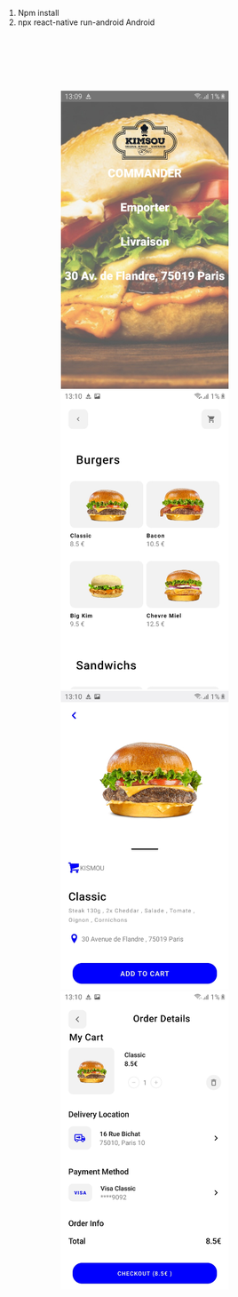 1) Npm install
2) npx react-native run-android
Android
<p style="margin:20%;display:inline-block;">

  <img src="Images/Home.jpg" padding="10" width="350" title="hover text">
  <img src="Images/Produits.jpg" width="350" title="hover text">
  <img src="Images/Produit.id.jpg" width="350" title="hover text">
  <img src="Images/Panier..jpg" width="350" title="hover text">

</p>
